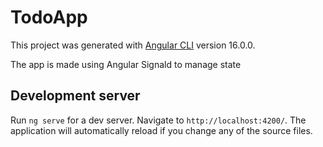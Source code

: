 # TodoApp

This project was generated with [Angular CLI](https://github.com/angular/angular-cli) version 16.0.0.

The app is made using Angular Signald to manage state

## Development server

Run `ng serve` for a dev server. Navigate to `http://localhost:4200/`. The application will automatically reload if you change any of the source files.

